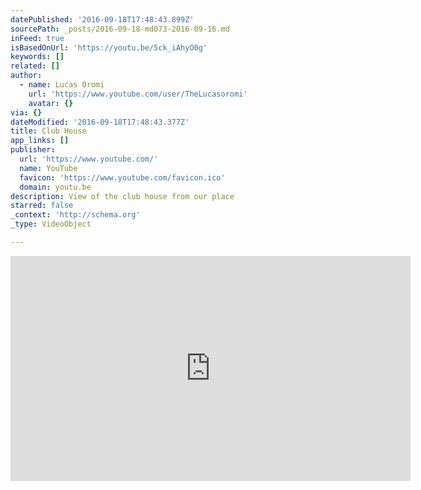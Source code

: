 ```yaml
---
datePublished: '2016-09-18T17:48:43.899Z'
sourcePath: _posts/2016-09-18-md073-2016-09-16.md
inFeed: true
isBasedOnUrl: 'https://youtu.be/5ck_iAhyO0g'
keywords: []
related: []
author:
  - name: Lucas Oromi
    url: 'https://www.youtube.com/user/TheLucasoromi'
    avatar: {}
via: {}
dateModified: '2016-09-18T17:48:43.377Z'
title: Club House
app_links: []
publisher:
  url: 'https://www.youtube.com/'
  name: YouTube
  favicon: 'https://www.youtube.com/favicon.ico'
  domain: youtu.be
description: View of the club house from our place
starred: false
_context: 'http://schema.org'
_type: VideoObject

---
```

<iframe src="https://cdn.embedly.com/widgets/media.html?src=https%3A%2F%2Fwww.youtube.com%2Fembed%2F5ck_iAhyO0g%3Ffeature%3Doembed&amp;url=http%3A%2F%2Fwww.youtube.com%2Fwatch%3Fv%3D5ck_iAhyO0g&amp;image=https%3A%2F%2Fi.ytimg.com%2Fvi%2F5ck_iAhyO0g%2Fhqdefault.jpg&amp;key=b7d04c9b404c499eba89ee7072e1c4f7&amp;type=text%2Fhtml&amp;schema=youtube" width="640" height="360" scrolling="no" frameborder="0" allowfullscreen="" style=""></iframe>